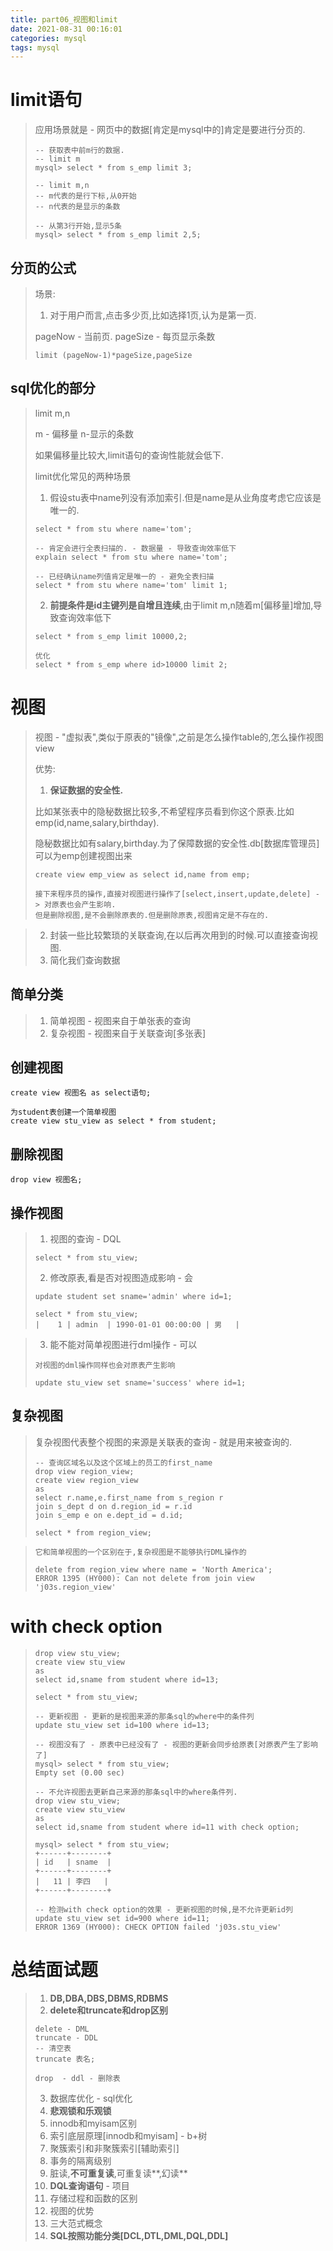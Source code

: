 ```yaml
---
title: part06_视图和limit
date: 2021-08-31 00:16:01
categories: mysql
tags: mysql
---
```


# limit语句

> 应用场景就是 - 网页中的数据[肯定是mysql中的]肯定是要进行分页的.
>
> ```mysql
> -- 获取表中前m行的数据.
> -- limit m
> mysql> select * from s_emp limit 3;
> ```
>
> ```mysql
> -- limit m,n
> -- m代表的是行下标,从0开始
> -- n代表的是显示的条数
> 
> -- 从第3行开始,显示5条
> mysql> select * from s_emp limit 2,5;
> ```

## 分页的公式

> 场景:
>
> 1. 对于用户而言,点击多少页,比如选择1页,认为是第一页.
>
> pageNow - 当前页.   pageSize - 每页显示条数
>
> ```mysql
> limit (pageNow-1)*pageSize,pageSize
> ```

## sql优化的部分

> limit m,n 
>
> m - 偏移量  n-显示的条数
>
> 如果偏移量比较大,limit语句的查询性能就会低下.
>
> limit优化常见的两种场景
>
> 1. 假设stu表中name列没有添加索引.但是name是从业角度考虑它应该是唯一的.
>
> ```mysql
> select * from stu where name='tom';
> 
> -- 肯定会进行全表扫描的. - 数据量 - 导致查询效率低下
> explain select * from stu where name='tom';
> 
> -- 已经确认name列值肯定是唯一的 - 避免全表扫描
> select * from stu where name='tom' limit 1;
> ```
>
> 2. **前提条件是id主键列是自增且连续**,由于limit m,n随着m[偏移量]增加,导致查询效率低下
>
> ```mysql
> select * from s_emp limit 10000,2;
> 
> 优化
> select * from s_emp where id>10000 limit 2;
> ```



# 视图

> 视图 - "虚拟表",类似于原表的"镜像",之前是怎么操作table的,怎么操作视图view
>
> 优势:
>
> 1. **保证数据的安全性.**
>
> 比如某张表中的隐秘数据比较多,不希望程序员看到你这个原表.比如emp(id,name,salary,birthday).
>
> 隐秘数据比如有salary,birthday.为了保障数据的安全性.db[数据库管理员]可以为emp创建视图出来
>
> ```mysql
> create view emp_view as select id,name from emp;
> 
> 接下来程序员的操作,直接对视图进行操作了[select,insert,update,delete] - > 对原表也会产生影响.
> 但是删除视图,是不会删除原表的.但是删除原表,视图肯定是不存在的.
> ```

> 2. 封装一些比较繁琐的关联查询,在以后再次用到的时候.可以直接查询视图.
> 3. 简化我们查询数据

## 简单分类

> 1. 简单视图 - 视图来自于单张表的查询
> 2. 复杂视图 - 视图来自于关联查询[多张表]

## 创建视图

```mysql
create view 视图名 as select语句;
```

```mysql
为student表创建一个简单视图
create view stu_view as select * from student;
```

## 删除视图

```mysql
drop view 视图名;
```

## 操作视图

> 1. 视图的查询 - DQL
>
> ```mysql
> select * from stu_view;
> 
> ```
>
> 2. 修改原表,看是否对视图造成影响 - 会
>
> ```mysql
> update student set sname='admin' where id=1;
> 
> select * from stu_view;
> |    1 | admin  | 1990-01-01 00:00:00 | 男   |
> 
> ```

> 3. 能不能对简单视图进行dml操作 - 可以
>
> `对视图的dml操作同样也会对原表产生影响`
>
> ```mysql
> update stu_view set sname='success' where id=1;
> 
> ```



## 复杂视图

> 复杂视图代表整个视图的来源是关联表的查询  - 就是用来被查询的.
>
> ```mysql
> -- 查询区域名以及这个区域上的员工的first_name
> drop view region_view;
> create view region_view
> as 
> select r.name,e.first_name from s_region r 
> join s_dept d on d.region_id = r.id
> join s_emp e on e.dept_id = d.id;
> 
> ```
>
> ```mysql
> select * from region_view;
> 
> ```

> `它和简单视图的一个区别在于,复杂视图是不能够执行DML操作的`
>
> ```mysql
> delete from region_view where name = 'North America';
> ERROR 1395 (HY000): Can not delete from join view 'j03s.region_view'
> 
> ```



# with check option

> ```mysql
> drop view stu_view;
> create view stu_view
> as 
> select id,sname from student where id=13;
> 
> select * from stu_view;
> 
> -- 更新视图 - 更新的是视图来源的那条sql的where中的条件列
> update stu_view set id=100 where id=13;
> 
> -- 视图没有了 - 原表中已经没有了 - 视图的更新会同步给原表[对原表产生了影响了]
> mysql> select * from stu_view;
> Empty set (0.00 sec)
> 
> -- 不允许视图去更新自己来源的那条sql中的where条件列.
> drop view stu_view;
> create view stu_view
> as 
> select id,sname from student where id=11 with check option;
> 
> mysql> select * from stu_view;
> +------+--------+
> | id   | sname  |
> +------+--------+
> |   11 | 李四   |
> +------+--------+
> 
> -- 检测with check option的效果 - 更新视图的时候,是不允许更新id列
> update stu_view set id=900 where id=11;
> ERROR 1369 (HY000): CHECK OPTION failed 'j03s.stu_view'
> 
> ```



# 总结面试题

> 1. **DB,DBA,DBS,DBMS,RDBMS** 
> 2. **delete和truncate和drop区别**
>
> ```mysql
> delete - DML
> truncate - DDL
> -- 清空表
> truncate 表名;
> 
> drop  - ddl - 删除表
> 
> ```
>
> 3. 数据库优化 - sql优化
> 4. **悲观锁和乐观锁**
> 5. innodb和myisam区别
> 6. 索引底层原理[innodb和myisam] - b+树
> 7. 聚簇索引和非聚簇索引[辅助索引]
> 8. 事务的隔离级别
> 9. 脏读,**不可重复读**,可重复读**,幻读**
> 10. **DQL查询语句** - 项目
> 11. 存储过程和函数的区别
> 12. 视图的优势
> 13. 三大范式概念
> 14. **SQL按照功能分类[DCL,DTL,DML,DQL,DDL]**
